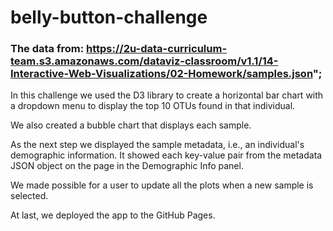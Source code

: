 # belly-button-challenge

### The data from: https://2u-data-curriculum-team.s3.amazonaws.com/dataviz-classroom/v1.1/14-Interactive-Web-Visualizations/02-Homework/samples.json";

In this challenge we used the D3 library to create a horizontal bar chart with a dropdown menu to display the top 10 OTUs found in that individual. 

We also created a bubble chart that displays each sample.

As the next step we displayed the sample metadata, i.e., an individual's demographic information.
It showed each key-value pair from the metadata JSON object on the page in the Demographic Info panel.

We made possible for a user to update all the plots when a new sample is selected. 

At last, we deployed the app to the GitHub Pages.
